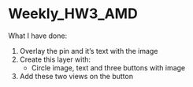 # Weekly_HW3_AMD

What I have done:
   1. Overlay the pin and it’s text with the image
   2. Create this layer with:
       - Circle image, text and three buttons with image
   3. Add these two views on the button

